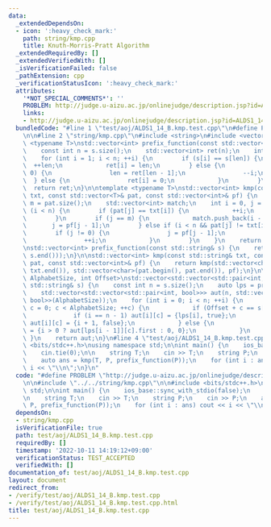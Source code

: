 ```yaml
---
data:
  _extendedDependsOn:
  - icon: ':heavy_check_mark:'
    path: string/kmp.cpp
    title: Knuth-Morris-Pratt Algorithm
  _extendedRequiredBy: []
  _extendedVerifiedWith: []
  _isVerificationFailed: false
  _pathExtension: cpp
  _verificationStatusIcon: ':heavy_check_mark:'
  attributes:
    '*NOT_SPECIAL_COMMENTS*': ''
    PROBLEM: http://judge.u-aizu.ac.jp/onlinejudge/description.jsp?id=ALDS1_14_B
    links:
    - http://judge.u-aizu.ac.jp/onlinejudge/description.jsp?id=ALDS1_14_B
  bundledCode: "#line 1 \"test/aoj/ALDS1_14_B.kmp.test.cpp\"\n#define PROBLEM \"http://judge.u-aizu.ac.jp/onlinejudge/description.jsp?id=ALDS1_14_B\"\
    \n\n#line 2 \"string/kmp.cpp\"\n#include <string>\n#include <vector>\n\ntemplate\
    \ <typename T>\nstd::vector<int> prefix_function(const std::vector<T>& s) {\n\
    \    const int n = s.size();\n    std::vector<int> ret(n);\n    int len = 0;\n\
    \    for (int i = 1; i < n; ++i) {\n        if (s[i] == s[len]) {\n          \
    \  ++len;\n            ret[i] = len;\n        } else {\n            if (len !=\
    \ 0) {\n                len = ret[len - 1];\n                --i;\n          \
    \  } else {\n                ret[i] = 0;\n            }\n        }\n    }\n  \
    \  return ret;\n}\n\ntemplate <typename T>\nstd::vector<int> kmp(const std::vector<T>&\
    \ txt, const std::vector<T>& pat, const std::vector<int>& pf) {\n    int n = txt.size(),\
    \ m = pat.size();\n    std::vector<int> match;\n    int i = 0, j = 0;\n    while\
    \ (i < n) {\n        if (pat[j] == txt[i]) {\n            ++i;\n            ++j;\n\
    \        }\n        if (j == m) {\n            match.push_back(i - j);\n     \
    \       j = pf[j - 1];\n        } else if (i < n && pat[j] != txt[i]) {\n    \
    \        if (j != 0) {\n                j = pf[j - 1];\n            } else {\n\
    \                ++i;\n            }\n        }\n    }\n    return match;\n}\n\
    \nstd::vector<int> prefix_function(const std::string& s) {\n    return prefix_function(std::vector<char>(s.begin(),\
    \ s.end()));\n}\n\nstd::vector<int> kmp(const std::string& txt, const std::string&\
    \ pat, const std::vector<int>& pf) {\n    return kmp(std::vector<char>(txt.begin(),\
    \ txt.end()), std::vector<char>(pat.begin(), pat.end()), pf);\n}\n\ntemplate <int\
    \ AlphabetSize, int Offset>\nstd::vector<std::vector<std::pair<int, bool>>> matching_automaton(const\
    \ std::string& s) {\n    const int n = s.size();\n    auto lps = prefix_function(s);\n\
    \    std::vector<std::vector<std::pair<int, bool>>> aut(n, std::vector<std::pair<int,\
    \ bool>>(AlphabetSize));\n    for (int i = 0; i < n; ++i) {\n        for (int\
    \ c = 0; c < AlphabetSize; ++c) {\n            if (Offset + c == s[i]) {\n   \
    \             if (i == n - 1) aut[i][c] = {lps[i], true};\n                else\
    \ aut[i][c] = {i + 1, false};\n            } else {\n                aut[i][c]\
    \ = {i > 0 ? aut[lps[i - 1]][c].first : 0, 0};\n            }\n        }\n   \
    \ }\n    return aut;\n}\n#line 4 \"test/aoj/ALDS1_14_B.kmp.test.cpp\"\n\n#include\
    \ <bits/stdc++.h>\nusing namespace std;\n\nint main() {\n    ios_base::sync_with_stdio(false);\n\
    \    cin.tie(0);\n\n    string T;\n    cin >> T;\n    string P;\n    cin >> P;\n\
    \    auto ans = kmp(T, P, prefix_function(P));\n    for (int i : ans) cout <<\
    \ i << \"\\n\";\n}\n"
  code: "#define PROBLEM \"http://judge.u-aizu.ac.jp/onlinejudge/description.jsp?id=ALDS1_14_B\"\
    \n\n#include \"../../string/kmp.cpp\"\n\n#include <bits/stdc++.h>\nusing namespace\
    \ std;\n\nint main() {\n    ios_base::sync_with_stdio(false);\n    cin.tie(0);\n\
    \n    string T;\n    cin >> T;\n    string P;\n    cin >> P;\n    auto ans = kmp(T,\
    \ P, prefix_function(P));\n    for (int i : ans) cout << i << \"\\n\";\n}\n"
  dependsOn:
  - string/kmp.cpp
  isVerificationFile: true
  path: test/aoj/ALDS1_14_B.kmp.test.cpp
  requiredBy: []
  timestamp: '2022-10-11 14:19:12+09:00'
  verificationStatus: TEST_ACCEPTED
  verifiedWith: []
documentation_of: test/aoj/ALDS1_14_B.kmp.test.cpp
layout: document
redirect_from:
- /verify/test/aoj/ALDS1_14_B.kmp.test.cpp
- /verify/test/aoj/ALDS1_14_B.kmp.test.cpp.html
title: test/aoj/ALDS1_14_B.kmp.test.cpp
---
```

